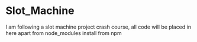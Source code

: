 # Slot_Machine
I am following a slot machine project crash course, all code will be placed in here apart from node_modules install from npm
